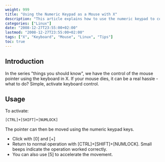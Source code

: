 ```yaml
---
weight: 999
title: "Using the Numeric Keypad as a Mouse with X"
description: "This article explains how to use the numeric keypad to control the mouse cursor in X Window System when your mouse isn't working."
categories: ["Linux"]
date: "2008-12-27T23:55:00+02:00"
lastmod: "2008-12-27T23:55:00+02:00"
tags: ["X", "Keyboard", "Mouse", "Linux", "Tips"]
toc: true
---
```


## Introduction

In the series "things you should know", we have the control of the mouse pointer using the keyboard in X. If your mouse dies, it can be a real hassle - what to do? Simple, activate keyboard control.

## Usage

To activate:

```bash
[CTRL]+[SHIFT]+[NUMLOCK]
```

The pointer can then be moved using the numeric keypad keys.

* Click with [0] and [+]
* Return to normal operation with [CTRL]+[SHIFT]+[NUMLOCK]. Small beeps indicate the operation worked correctly.
* You can also use [5] to accelerate the movement.
